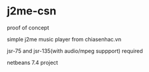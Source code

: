 # j2me-csn 

proof of concept 

simple j2me music player from chiasenhac.vn

jsr-75 and jsr-135(with audio/mpeg suppport) required

netbeans 7.4 project
